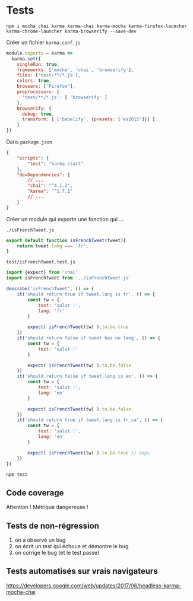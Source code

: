 # Tests

`npm i mocha chai karma karma-chai karma-mocha karma-firefox-launcher karma-chrome-launcher karma-browserify --save-dev`


Créer un fichier `karma.conf.js`
```js
module.exports = karma =>
  karma.set({
    singleRun: true,
    frameworks: ['mocha', 'chai', 'browserify'],
    files: ['test/**/*.js'],
    colors: true,
    browsers: ['Firefox'],
    preprocessors: {
      'test/**/*.js': [ 'browserify' ]
    },
    browserify: {
      debug: true,
      transform: [ ['babelify', {presets: ['es2015']}] ]
    }
})
```

Dans `package.json`
```json
{
    "scripts": {
        "test": "karma start"
    },
    "devDependencies": {
        // ...
        "chai": "^4.1.2",
        "karma": "^1.7.1"
        // ...
    }
}
```

Créer un module qui exporte une fonction qui ...

`./isFrenchTweet.js`
```js
export default function isFrenchTweet(tweet){
    return tweet.lang === 'fr';
}
```


`test/isFrenchTweet.test.js`
```js
import {expect} from 'chai'
import isFrenchTweet from '../isFrenchTweet.js'

describe('isFrenchTweet', () => {
    it('should return true if tweet.lang is fr', () => {
        const tw = {
            text: 'salut !',
            lang: 'fr'
        }

        expect( isFrenchTweet(tw) ).to.be.true
    })
    it('should return false if tweet has no lang', () => {
        const tw = {
            text: 'salut !'
        }

        expect( isFrenchTweet(tw) ).to.be.false
    })
    it('should return false if tweet.lang is en', () => {
        const tw = {
            text: 'salut !',
            lang: 'en'
        }

        expect( isFrenchTweet(tw) ).to.be.false
    })
    it('should return true if tweet.lang is fr_ca', () => {
        const tw = {
            text: 'salut !',
            lang: 'en'
        }

        expect( isFrenchTweet(tw) ).to.be.true // oops
    })
})

```

`npm test`


## Code coverage

Attention ! Métrique dangereuse !

## Tests de non-régression

1. on a observé un bug
2. on écrit un test qui échoue et démontre le bug
3. on corrige le bug (et le test passe)


## Tests automatisés sur vrais navigateurs

https://developers.google.com/web/updates/2017/06/headless-karma-mocha-chai